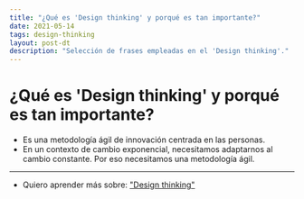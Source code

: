 ```yaml
---
title: "¿Qué es 'Design thinking' y porqué es tan importante?"
date: 2021-05-14
tags: design-thinking
layout: post-dt
description: "Selección de frases empleadas en el 'Design thinking'."
---
```


# ¿Qué es 'Design thinking' y porqué es tan importante?
- Es una metodología ágil de innovación centrada en las personas.
- En un contexto de cambio exponencial, necesitamos adaptarnos al cambio constante. Por eso necesitamos una metodología ágil.

***

- Quiero aprender más sobre: ["Design thinking"](../00/design-thinking)
